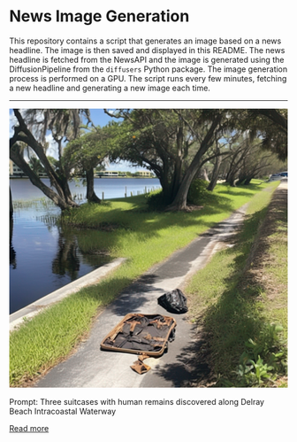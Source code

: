# News Image Generation
This repository contains a script that generates an image based on a news headline. The image is then saved and displayed in this README.
The news headline is fetched from the NewsAPI and the image is generated using the DiffusionPipeline from the `diffusers` Python package. The image generation process is performed on a GPU.
The script runs every few minutes, fetching a new headline and generating a new image each time.

---

![Generated Image](image.png)

Prompt: Three suitcases with human remains discovered along Delray Beach Intracoastal Waterway

[Read more](https://www.cbsnews.com/miami/news/three-suitcases-with-human-remains-discovered-along-delray-beach-intracoastal-waterway/)